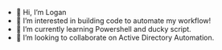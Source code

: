 - 👋 Hi, I’m Logan
- 👀 I’m interested in building code to automate my workflow!
- 🌱 I’m currently learning Powershell and ducky script.
- 💞️ I’m looking to collaborate on Active Directory Automation.

<!---
ljones517/ljones517 is a ✨ special ✨ repository because its `README.md` (this file) appears on your GitHub profile.
You can click the Preview link to take a look at your changes.
--->
